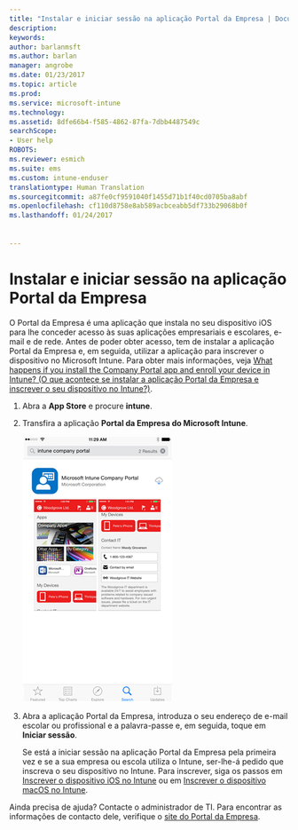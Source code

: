 ```yaml
---
title: "Instalar e iniciar sessão na aplicação Portal da Empresa | Documentos da Microsoft"
description: 
keywords: 
author: barlanmsft
ms.author: barlan
manager: angrobe
ms.date: 01/23/2017
ms.topic: article
ms.prod: 
ms.service: microsoft-intune
ms.technology: 
ms.assetid: 8dfe66b4-f585-4862-87fa-7dbb4487549c
searchScope:
- User help
ROBOTS: 
ms.reviewer: esmich
ms.suite: ems
ms.custom: intune-enduser
translationtype: Human Translation
ms.sourcegitcommit: a87fe0cf9591040f1455d71b1f40cd0705ba8abf
ms.openlocfilehash: cf110d8758e8ab589acbceabb5df733b29068b0f
ms.lasthandoff: 01/24/2017


---
```



# <a name="install-and-sign-in-to-the-company-portal-app"></a>Instalar e iniciar sessão na aplicação Portal da Empresa

O Portal da Empresa é uma aplicação que instala no seu dispositivo iOS para lhe conceder acesso às suas aplicações empresariais e escolares, e-mail e de rede.  Antes de poder obter acesso, tem de instalar a aplicação Portal da Empresa e, em seguida, utilizar a aplicação para inscrever o dispositivo no Microsoft Intune. Para obter mais informações, veja [What happens if you install the Company Portal app and enroll your device in Intune? (O que acontece se instalar a aplicação Portal da Empresa e inscrever o seu dispositivo no Intune?)](what-happens-if-you-install-the-company-portal-app-and-enroll-your-device-in-intune-ios.md).

1.  Abra a **App Store** e procure **intune**.

2.  Transfira a aplicação **Portal da Empresa do Microsoft Intune**.

    ![Transferir a aplicação Portal da Empresa do Intune](./media/ios-cpinstall-1-cpinstore.png)

3.  Abra a aplicação Portal da Empresa, introduza o seu endereço de e-mail escolar ou profissional e a palavra-passe e, em seguida, toque em **Iniciar sessão**.

    Se está a iniciar sessão na aplicação Portal da Empresa pela primeira vez e se a sua empresa ou escola utiliza o Intune, ser-lhe-á pedido que inscreva o seu dispositivo no Intune. Para inscrever, siga os passos em [Inscrever o dispositivo iOS no Intune](enroll-your-device-in-intune-ios.md) ou em [Inscrever o dispositivo macOS no Intune](enroll-your-device-in-intune-macos.md).

Ainda precisa de ajuda? Contacte o administrador de TI. Para encontrar as informações de contacto dele, verifique o [site do Portal da Empresa](http://portal.manage.microsoft.com).

